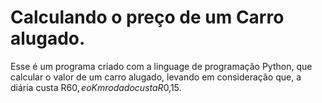 # Calculando o preço de um Carro alugado.
 Esse é um programa criado com a linguage de programação Python, que calcular o valor de um carro alugado, levando em consideração que, a diária custa R$60, e o Km rodado custa R$0,15.
